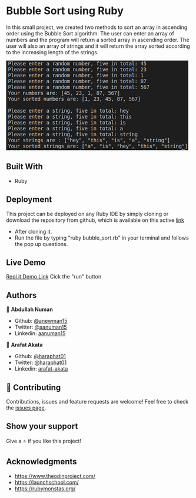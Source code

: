 # Bubble Sort using Ruby

In this small project, we created two methods to sort an array in ascending order using the Bubble Sort algorithm. The user can enter an array of numbers and the program will return a sorted array in ascending order. The user will also an array of strings and it will return the array sorted according to the increasing length of the strings.

![screenshot](./image/bubble.png)

## Built With
- Ruby

## Deployment

This project can be deployed on any Ruby IDE by simply cloning or download the repository from github, which is available on this active [link](https://github.com/anewman15/bubble-sort)

- After cloning it.
- Run the file by typing "ruby bubble_sort.rb" in your terminal and follows the pop up questions.

## Live Demo
[Repl.it Demo Link](https://repl.it/@anewman15/Arafat-Abdullah-Bubble-Sort)
Cick the "run" button

## Authors
👤 **Abdullah Numan**
- Github: [@anewman15](https://github.com/anewman15)
- Twitter: [@aanuman15](https://twitter.com/aanuman15)
- Linkedin: [aanuman15](https://www.linkedin.com/in/aanuman15/)


👤 **Arafat Akata**
- Github: [@haraphat01](https://github.com/haraphat01)
- Twitter: [@haraphat01](https://twitter.com/haraphat01)
- Linkedin: [arafat-akata](https://www.linkedin.com/in/arafat-akata/)

## 🤝 Contributing
Contributions, issues and feature requests are welcome!
Feel free to check the [issues page](/issues).

## Show your support
Give a ⭐️ if you like this project!

## Acknowledgments
- https://www.theodinproject.com/
- https://launchschool.com/
- https://rubymonstas.org/
